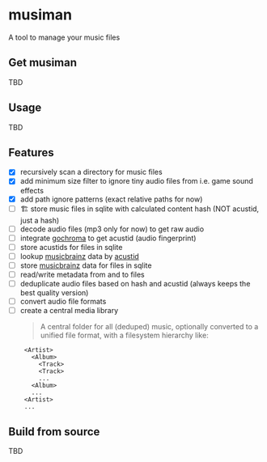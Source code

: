 # musiman
A tool to manage your music files

## Get musiman
TBD

## Usage
TBD

## Features
- [x] recursively scan a directory for music files 
- [x] add minimum size filter to ignore tiny audio files from i.e. game sound effects
- [x] add path ignore patterns (exact relative paths for now)
- [ ] 🏗️ store music files in sqlite with calculated content hash (NOT acustid, just a hash)
- [ ] decode audio files (mp3 only for now) to get raw audio
- [ ] integrate [gochroma](https://github.com/go-fingerprint/gochroma) to get acustid (audio fingerprint)
- [ ] store acustids for files in sqlite
- [ ] lookup [musicbrainz](https://musicbrainz.org/) data by [acustid](https://acoustid.org/)
- [ ] store [musicbrainz](https://musicbrainz.org/) data for files in sqlite
- [ ] read/write metadata from and to files
- [ ] deduplicate audio files based on hash and acustid (always keeps the best quality version)
- [ ] convert audio file formats
- [ ] create a central media library
  > A central folder for all (deduped) music, optionally converted to a unified file format, with a filesystem hierarchy like:
  ```
   <Artist>
     <Album>
       <Track>
       <Track>
       ...
     <Album>
     ...
   <Artist>
   ...
  ```

## Build from source
TBD

